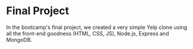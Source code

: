 # Final Project

In the bootcamp's final project, we created a very simple Yelp clone using all the front-end goodness
(HTML, CSS, JS), Node.js, Express and MongoDB.

